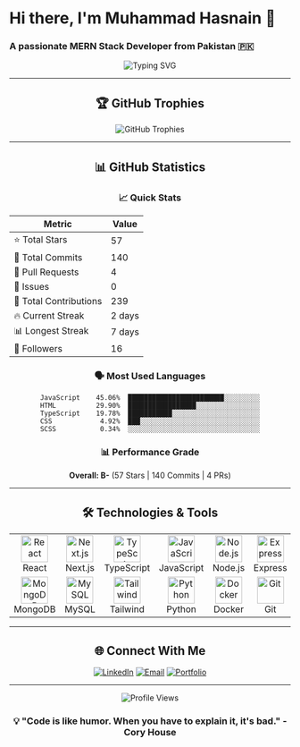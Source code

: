 # Hi there, I'm Muhammad Hasnain 👋

### A passionate MERN Stack Developer from Pakistan 🇵🇰

<div align="center">
  <img src="https://readme-typing-svg.herokuapp.com?font=Fira+Code&pause=1000&color=2563eb&center=true&vCenter=true&width=435&lines=MERN+Stack+Developer;Full+Stack+Engineer;Always+learning+new+things" alt="Typing SVG" />
</div>

---

<div align="center">

## 🏆 GitHub Trophies

<img src="https://github-profile-trophy.vercel.app/?username=hasnaindevx&theme=flat&no-frame=true&no-bg=true&margin-w=4&row=1" alt="GitHub Trophies"/>

</div>

---

<div align="center">

## 📊 GitHub Statistics

</div>

<div align="center">

### 📈 Quick Stats

| Metric | Value |
|--------|-------|
| ⭐ Total Stars | 57 |
| 📝 Total Commits | 140 |
| 🔀 Pull Requests | 4 |
| 🐛 Issues | 0 |
| 🎯 Total Contributions | 239 |
| 🔥 Current Streak | 2 days |
| 📊 Longest Streak | 7 days |
| 👥 Followers | 16 |

</div>

<div align="center">

### 🗣️ Most Used Languages

```
JavaScript    45.06%  ████████████████████████░░░░░░░░░
HTML          29.90%  █████████████████░░░░░░░░░░░░░░░░
TypeScript    19.78%  ███████████░░░░░░░░░░░░░░░░░░░░░░
CSS            4.92%  ███░░░░░░░░░░░░░░░░░░░░░░░░░░░░░░
SCSS           0.34%  ░░░░░░░░░░░░░░░░░░░░░░░░░░░░░░░░░
```

</div>

<div align="center">

### 📊 Performance Grade

**Overall: B-** (57 Stars | 140 Commits | 4 PRs)

</div>

---

<div align="center">

## 🛠️ Technologies & Tools

<table>
<tr>
<td align="center" width="96">
<img src="https://cdn.jsdelivr.net/gh/devicons/devicon/icons/react/react-original.svg" width="48" height="48" alt="React" />
<br>React
</td>
<td align="center" width="96">
<img src="https://cdn.jsdelivr.net/gh/devicons/devicon/icons/nextjs/nextjs-original.svg" width="48" height="48" alt="Next.js" />
<br>Next.js
</td>
<td align="center" width="96">
<img src="https://cdn.jsdelivr.net/gh/devicons/devicon/icons/typescript/typescript-original.svg" width="48" height="48" alt="TypeScript" />
<br>TypeScript
</td>
<td align="center" width="96">
<img src="https://cdn.jsdelivr.net/gh/devicons/devicon/icons/javascript/javascript-original.svg" width="48" height="48" alt="JavaScript" />
<br>JavaScript
</td>
<td align="center" width="96">
<img src="https://cdn.jsdelivr.net/gh/devicons/devicon/icons/nodejs/nodejs-original.svg" width="48" height="48" alt="Node.js" />
<br>Node.js
</td>
<td align="center" width="96">
<img src="https://cdn.jsdelivr.net/gh/devicons/devicon/icons/express/express-original.svg" width="48" height="48" alt="Express" />
<br>Express
</td>
</tr>
<tr>
<td align="center" width="96">
<img src="https://cdn.jsdelivr.net/gh/devicons/devicon/icons/mongodb/mongodb-original.svg" width="48" height="48" alt="MongoDB" />
<br>MongoDB
</td>
<td align="center" width="96">
<img src="https://cdn.jsdelivr.net/gh/devicons/devicon/icons/mysql/mysql-original.svg" width="48" height="48" alt="MySQL" />
<br>MySQL
</td>
<td align="center" width="96">
<img src="https://cdn.jsdelivr.net/gh/devicons/devicon/icons/tailwindcss/tailwindcss-original.svg" width="48" height="48" alt="Tailwind" />
<br>Tailwind
</td>
<td align="center" width="96">
<img src="https://cdn.jsdelivr.net/gh/devicons/devicon/icons/python/python-original.svg" width="48" height="48" alt="Python" />
<br>Python
</td>
<td align="center" width="96">
<img src="https://cdn.jsdelivr.net/gh/devicons/devicon/icons/docker/docker-original.svg" width="48" height="48" alt="Docker" />
<br>Docker
</td>
<td align="center" width="96">
<img src="https://cdn.jsdelivr.net/gh/devicons/devicon/icons/git/git-original.svg" width="48" height="48" alt="Git" />
<br>Git
</td>
</tr>
</table>

</div>

---

<div align="center">

## 🌐 Connect With Me

[![LinkedIn](https://img.shields.io/badge/LinkedIn-0A66C2?style=for-the-badge&logo=linkedin&logoColor=white)](https://linkedin.com/in/muhammad-hasnain-5a8b2b313)
[![Email](https://img.shields.io/badge/Email-EA4335?style=for-the-badge&logo=gmail&logoColor=white)](mailto:hasnain.mh79@gmail.com)
[![Portfolio](https://img.shields.io/badge/Portfolio-2563EB?style=for-the-badge&logo=vercel&logoColor=white)](https://hasnainwebworks.vercel.app)

</div>

---

<div align="center">

![Profile Views](https://komarev.com/ghpvc/?username=hasnaindevx&label=Profile%20Views&color=2563eb&style=flat-square)

</div>

<div align="center">

### 💡 "Code is like humor. When you have to explain it, it's bad." - Cory House

</div>
